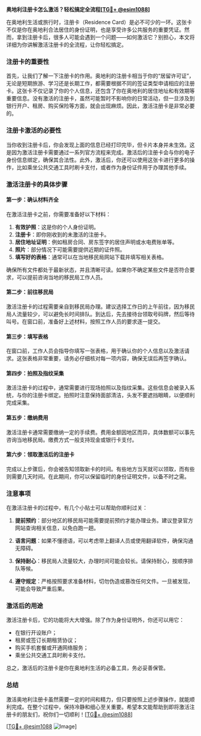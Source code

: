 **奥地利注册卡怎么激活？轻松搞定全流程[[TG💪+ @esim1088](https://t.me/s/esim1088)]**

在奥地利生活或旅行时，注册卡（Residence Card）是必不可少的一环。这张卡不仅是你在奥地利合法居住的身份证明，也是享受许多公共服务的重要凭证。然而，拿到注册卡后，很多人可能会遇到一个问题——如何激活它？别担心，本文将详细为你讲解激活注册卡的全流程，让你轻松搞定。

### 注册卡的重要性

首先，让我们了解一下注册卡的作用。奥地利的注册卡相当于你的“居留许可证”，无论是短期旅游、学习还是长期工作，都需要根据不同的签证类型申请相应的注册卡。这张卡不仅记录了你的个人信息，还包含了你在奥地利的居住地址和有效期等重要信息。没有激活的注册卡，虽然可能暂时不影响你的日常活动，但一旦涉及到银行开户、租房、购买保险等方面，就会出现麻烦。因此，激活注册卡是非常必要的。

### 注册卡激活的必要性

当你收到注册卡后，你会发现上面的信息已经打印完毕，但卡片本身并未生效。这是因为激活注册卡需要通过一系列官方流程来完成。激活后的注册卡会与你的电子身份信息绑定，确保其合法性。此外，激活后，你还可以使用这张卡进行更多的操作，比如乘坐公共交通工具时刷卡支付，或者作为身份证件用于办理其他手续。

### 激活注册卡的具体步骤

#### 第一步：确认材料齐全

在激活注册卡之前，你需要准备好以下材料：

1. **有效护照**：这是你的个人身份证明。
2. **注册卡**：即你刚收到的未激活的注册卡。
3. **居住地址证明**：例如租房合同、房东签字的居住声明或水电费账单等。
4. **照片**：部分情况下可能需要提供近期的证件照。
5. **填写好的表格**：通常可以在当地移民局网站下载并填写相关表格。

确保所有文件都处于最新状态，并且清晰可读。如果你不确定某些文件是否符合要求，可以提前咨询当地的移民局工作人员。

#### 第二步：前往移民局

激活注册卡的过程需要亲自到移民局办理。建议选择工作日的上午前往，因为移民局人流量较少，可以避免长时间排队。到达后，先去接待台领取号码牌，然后等待叫号。在窗口前，准备好上述材料，按照工作人员的要求逐一提交。

#### 第三步：填写表格

在窗口前，工作人员会指导你填写一张表格，用于确认你的个人信息以及激活请求。这张表格非常重要，请务必仔细核对每一项内容，确保无误后再签字确认。

#### 第四步：拍照及指纹采集

激活注册卡的过程中，通常需要进行现场拍照以及指纹采集。这些信息会被录入系统，与你的注册卡绑定。拍照时注意保持面部清洁，头发不要遮挡眼睛，以便顺利完成采集。

#### 第五步：缴纳费用

激活注册卡通常需要缴纳一定的手续费。费用金额因地区而异，具体数额可以事先咨询当地移民局。缴费方式一般支持现金或银行卡支付。

#### 第六步：领取激活后的注册卡

完成以上步骤后，你会被告知领取新卡的时间。有些地方当天就可以领取，而有些则需要几天时间。在此期间，你可以保留临时的身份证明文件，以备不时之需。

### 注意事项

在激活注册卡的过程中，有几个小贴士可以帮助你顺利过关：

1. **提前预约**：部分地区的移民局可能需要提前预约才能办理业务。建议登录官方网站查询相关信息，以免白跑一趟。
   
2. **语言问题**：如果不懂德语，可以考虑带上翻译人员或使用翻译软件，确保沟通无障碍。

3. **保持耐心**：移民局人流量较大，办理时间可能会较长。请保持耐心，按顺序排队等候。

4. **遵守规定**：严格按照要求准备材料，切勿伪造或篡改任何文件。一旦被发现，可能会导致严重后果。

### 激活后的用途

激活注册卡后，它的功能将大大增强。除了作为身份证明外，你还可以用它：

- 在银行开设账户；
- 租房或签订长期租赁协议；
- 购买手机套餐或开通网络服务；
- 乘坐公共交通工具时刷卡支付。

总之，激活后的注册卡是你在奥地利生活的必备工具，务必妥善保管。

### 总结

激活奥地利注册卡虽然需要一定的时间和精力，但只要按照上述步骤操作，就能顺利完成。在整个过程中，保持冷静和细心至关重要。希望本文能帮助到即将激活注册卡的朋友们，祝你们一切顺利！[[TG💪+ @esim1088](https://t.me/s/esim1088)]

[[TG💪+ @esim1088](https://t.me/s/esim1088) ![Image](https://i.postimg.cc/4NQfJmqS/Snipaste-2025-05-13-00-14-12.png)]